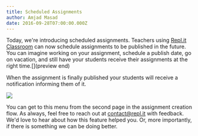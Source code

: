 ```yaml
---
title: Scheduled Assignments
author: Amjad Masad
date: 2016-09-28T07:00:00.000Z
---
```


Today, we're introducing scheduled assignments. Teachers using [Repl.it
Classroom](/classrooms) can now schedule
assignments to be published in the future. You can imagine working on your
assignment, schedule a publish date, go on vacation, and still have your
students receive their assignments at the right time.[](preview end)

When the assignment is finally published your students will receive a
notification informing them of it.

![](/public/images/blog/scheduled_assignment.png)

You can get to this menu from the second page in the assignment creation flow. As
always, feel free to reach out at <a href="mailto:contact@repl.it">contact@repl.it</a>
with feedback. We'd love to hear about how this feature helped you. Or,
more importantly, if there is something we can be doing better.